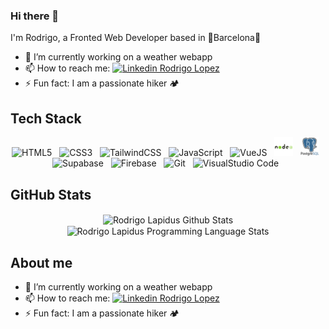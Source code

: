 ### Hi there 👋

I'm Rodrigo, a Fronted Web Developer based in 🌴Barcelona🌴


- 🔭 I’m currently working on a weather webapp
- 📫 How to reach me:  <a href=# target="blank"><img
      src="https://raw.githubusercontent.com/rahuldkjain/github-profile-readme-generator/master/src/images/icons/Social/linked-in-alt.svg"
      alt="Linkedin Rodrigo Lopez"
      width="16"/></a>
- ⚡ Fun fact: I am a passionate hiker 🏕️

## Tech Stack

<div align="center">
   <img width="30" alt="HTML5" src="https://user-images.githubusercontent.com/93733677/175814924-338e3829-a7d8-4e3b-a9ff-6edf3d293a4f.png"> &nbsp;
   <img width="30" alt="CSS3" src="https://user-images.githubusercontent.com/93733677/175814939-9e82779a-c8a2-4fe2-999a-22ff7ffb8282.png"> &nbsp;
   <img width="30" alt="TailwindCSS" src="https://cdn.worldvectorlogo.com/logos/tailwindcss.svg"> &nbsp; 
   <img width="30" alt="JavaScript" src="https://user-images.githubusercontent.com/93733677/175814736-fdc4935d-6107-4efc-a6bb-6a98dc685f80.png"> &nbsp;
   <img width="30" alt="VueJS" src="https://user-images.githubusercontent.com/93733677/187198560-09d5ed7d-c82f-4ab4-a735-5d1dae605bc1.png"> &nbsp;
   <img width="30" alt="NodeJS" src="https://github.com/devicons/devicon/blob/master/icons/nodejs/nodejs-original-wordmark.svg"> &nbsp;
   <img width="30" alt="PostgreSQL" src="https://github.com/devicons/devicon/blob/master/icons/postgresql/postgresql-original-wordmark.svg"> &nbsp;
   <img width="30" alt="Supabase" src="https://user-images.githubusercontent.com/93733677/187199611-72d12457-21a3-4b54-94a7-52fa253863bb.svg"> &nbsp;
   <img width="30" alt="Firebase" src="https://user-images.githubusercontent.com/93733677/175830776-40246b35-2674-4df7-a50f-89f926d6d45c.png"> &nbsp;
   <img width="32" alt="Git" src="https://user-images.githubusercontent.com/93733677/175831079-ee53a463-836d-48c0-91da-d0fb3eb5a491.png"> &nbsp;
   <img width="30" alt="VisualStudio Code" src="https://user-images.githubusercontent.com/93733677/175830790-1e53af26-bff0-42da-8735-20b6030accb7.png"> &nbsp;


</div>

## GitHub Stats

<div align="center">
 <img align="center" src="https://github-readme-stats.vercel.app/api?username=rodrigolapidus&show_icons=true&locale=en" alt="Rodrigo Lapidus Github Stats" />
 <img align="center" src="https://github-readme-stats.vercel.app/api/top-langs/?username=rodrigolapidus&layout=compact" alt="Rodrigo Lapidus Programming Language Stats" />
</div>

## About me

- 🔭 I’m currently working on a weather webapp
- 📫 How to reach me:  <a href=# target="blank"><img
      src="https://raw.githubusercontent.com/rahuldkjain/github-profile-readme-generator/master/src/images/icons/Social/linked-in-alt.svg"
      alt="Linkedin Rodrigo Lopez"
      width="16"/></a>
- ⚡ Fun fact: I am a passionate hiker 🏕️

<!--
**RodrigoLapidus/RodrigoLapidus** is a ✨ _special_ ✨ repository because its `README.md` (this file) appears on your GitHub profile.

Here are some ideas to get you started:

- 🔭 I’m currently working on ...
- 🌱 I’m currently learning ...
- 👯 I’m looking to collaborate on ...
- 🤔 I’m looking for help with ...
- 💬 Ask me about ...
- 📫 How to reach me: [![linkedin](https://img.shields.io/badge/linkedin-0A66C2?style=for-the-badge&logo=linkedin&logoColor=white)]
- 😄 Pronouns: ...
- ⚡ Fun fact: ...
-->
